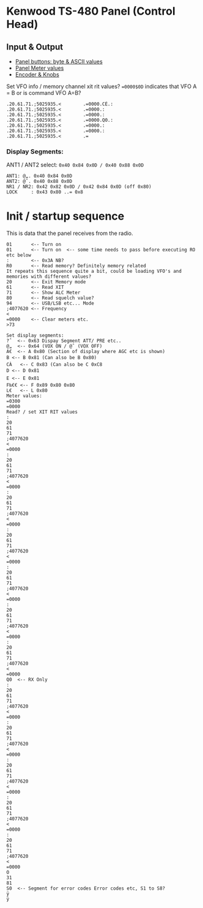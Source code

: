 ﻿# Kenwood TS-480 Panel (Control Head)

## Input & Output
* [Panel buttons: byte & ASCII values](https://github.com/stianeklund/TS-480-Panel/blob/main/Panel\Buttons.md)
* [Panel Meter values](https://github.com/stianeklund/TS-480-Panel/blob/main/Panel\S-Meter_UART-RX.md)
* [Encoder & Knobs](https://github.com/stianeklund/TS-480-Panel/blob/main/Panel\Encoders.md)

Set VFO info / memory channel xit rit values?
`=0000$0D` indicates that VFO A = B or is command VFO A=B?

```
.20.61.71.;5025935.<        .=0000.CÈ.:  
.20.61.71.;5025935.<        .=0000.:  
.20.61.71.;5025935.<        .=0000.:  
.20.61.71.;5025935.<        .=0000.Q0.:  
.20.61.71.;5025935.<        .=0000.:  
.20.61.71.;5025935.<        .=0000.:  
.20.61.71.;5025935.<        .=
```

### Display Segments:
ANT1 / ANT2 select: `0x40 0x84 0x0D / 0x40 0x88 0x0D`
```
ANT1: @„. 0x40 0x84 0x0D
ANT2: @ˆ. 0x40 0x88 0x0D
NR1 / NR2: 0x42 0x82 0x0D / 0x42 0x84 0x0D (off 0x80)
LOCK     : 0x43 0x80 ..= 0x8
```

# Init / startup sequence

This is data that the panel receives from the radio.
```
01       <-- Turn on 
01       <-- Turn on  <-- some time needs to pass before executing RO etc below
:        <-- 0x3A NB?
R0       <-- Read memory? Definitely memory related
It repeats this sequence quite a bit, could be loading VFO's and memories with different values?
20       <-- Exit Memory mode
61       <-- Read XIT
71       <-- Show ALC Meter 
80       <-- Read squelch value?
94       <-- USB/LSB etc... Mode
;4077620 <-- Frequency
<        
=0000    <-- Clear meters etc.
>73

Set display segments:
?ˆ  <-- 0x63 Dispay Segment ATT/ PRE etc..
@„  <-- 0x64 (VOX ON / @ˆ (VOX OFF)
A€  <-- A 0x80 (Section of display where AGC etc is shown)
B <-- B 0x81 (Can also be B 0x80)
CÀ   <-- C 0x83 (Can also be C 0xC8
D <-- D 0x81
E <-- E 0x81
F‰€€ <-- F 0x89 0x80 0x80
L€   <-- L 0x80
Meter values:
=0300
=0000
Read? / set XIT RIT values
:  
20
61
71
;4077620
<        
=0000
:  
20
61
71
;4077620
<        
=0000
:  
20
61
71
;4077620
<        
=0000
:  
20
61
71
;4077620
<        
=0000
:  
20
61
71
;4077620
<        
=0000
:  
20
61
71
;4077620
<        
=0000
:  
20
61
71
;4077620
<        
=0000
Q0  <-- RX Only
:  
20
61
71
;4077620
<        
=0000
:  
20
61
71
;4077620
<        
=0000
:  
20
61
71
;4077620
<        
=0000
:  
20
61
71
;4077620
<        
=0000
:  
20
61
71
;4077620
<        
=0000
O
31
81
S0  <-- Segment for error codes Error codes etc, S1 to S8?
ÿ
ÿ
```